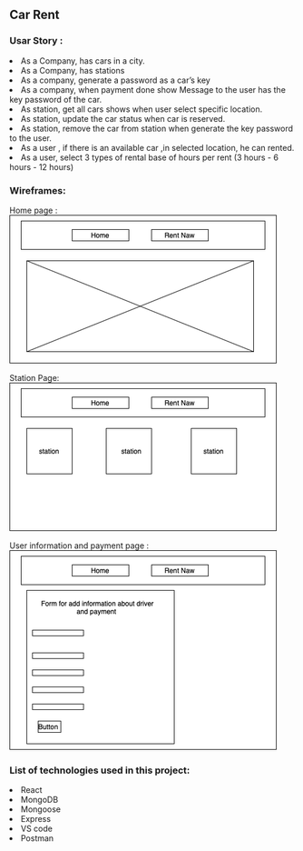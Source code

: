 ## Car Rent


### Usar Story :

<li> As a Company, has cars in a city.
<li>As a Company, has stations
<li>As a company, generate a password as a car’s key 
<li>As a company, when payment done show Message to the user has the key password of the car.
<li>As station, get all cars shows when user select specific location.
<li>As station, update the car status when car is reserved.
<li>As station, remove the car from station when generate the key password to the user.
<li>As a user , if there is an available car ,in selected location, he can rented.
<li>As a user, select 3 types of rental base of hours per rent (3 hours - 6 hours - 12 hours)




### Wireframes:
Home page :
<br>
![home page](HomePage.png)

Station Page:
![station page](station.png)

User information and payment page :
![User page](userPage.png)


### List of technologies used in this project:
<li>React
<li>MongoDB
<li>Mongoose
<li>Express
<li>VS code
<li>Postman

